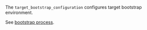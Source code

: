 
The `target_bootstrap_configuration` configures target bootstrap environment.

See [bootstrap process][1].

[1]: docs/bootstrap/readme.md

